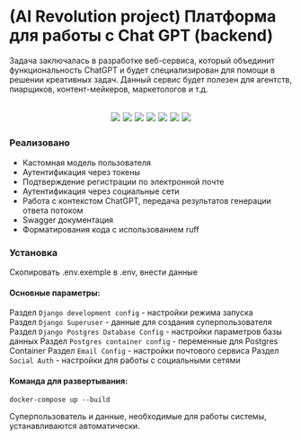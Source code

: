 # (AI Revolution project) Платформа для работы с Chat GPT (backend)

Задача заключалась в разработке веб-сервиса, который объединит функциональность ChatGPT и будет специализирован для помощи в решении креативных задач. Данный сервис будет полезен для агентств, пиарщиков, контент-мейкеров, маркетологов и т.д.

<h2 align="center">
<p align="center">
<img src="https://img.shields.io/badge/Django-4.2.6-green">
<img src="https://img.shields.io/badge/DRF-3.14-green">
<img src="https://img.shields.io/badge/drfyasg-1.21-green">
<img src="https://img.shields.io/badge/djoser-2.2-green">
<img src="https://img.shields.io/badge/openai-3.2-red">
<img src="https://img.shields.io/badge/gunicorn-21.2-blue">
<img src="https://img.shields.io/badge/docker-3.9-blue">
</p>
</h2>

### Реализовано

- Кастомная модель пользователя
- Аутентификация через токены
- Подтверждение регистрации по электронной почте
- Аутентификация через социальные сети
- Работа с контекстом ChatGPT, передача результатов генерации ответа потоком
- Swagger документация
- Форматирования кода с использованием ruff

### Установка
Скопировать .env.exemple в .env, внести данные

#### Основные параметры:<br>
Раздел `Django development config` - настройки режима запуска<br>
Раздел `Django Superuser` - данные для создания суперпользователя
Раздел `Django Postgres Database Config` - настройки параметров базы данных
Раздел `Postgres container config` - переменные для Postgres Container
Раздел `Email Config` - настройки почтового сервиса
Раздел `Social Auth` - настройки для работы с социальными сетями

#### Команда для развертывания:
```
docker-compose up --build
```
Суперпользователь и данные, необходимые для работы системы, устанавливаются автоматически.